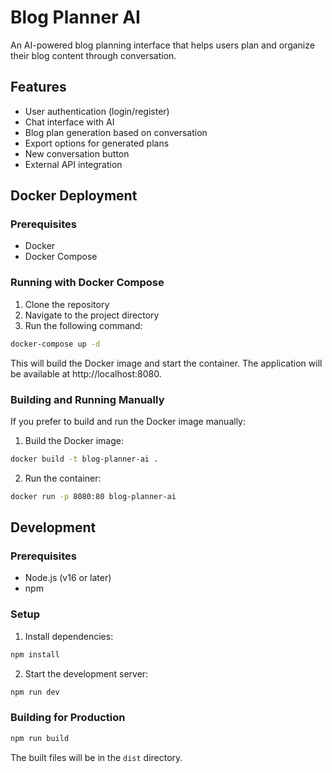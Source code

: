 # Blog Planner AI

An AI-powered blog planning interface that helps users plan and organize their blog content through conversation.

## Features

- User authentication (login/register)
- Chat interface with AI
- Blog plan generation based on conversation
- Export options for generated plans
- New conversation button
- External API integration

## Docker Deployment

### Prerequisites

- Docker
- Docker Compose

### Running with Docker Compose

1. Clone the repository
2. Navigate to the project directory
3. Run the following command:

```bash
docker-compose up -d
```

This will build the Docker image and start the container. The application will be available at http://localhost:8080.

### Building and Running Manually

If you prefer to build and run the Docker image manually:

1. Build the Docker image:

```bash
docker build -t blog-planner-ai .
```

2. Run the container:

```bash
docker run -p 8080:80 blog-planner-ai
```

## Development

### Prerequisites

- Node.js (v16 or later)
- npm

### Setup

1. Install dependencies:

```bash
npm install
```

2. Start the development server:

```bash
npm run dev
```

### Building for Production

```bash
npm run build
```

The built files will be in the `dist` directory.
